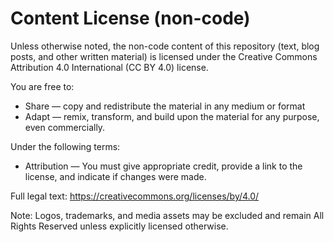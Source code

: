 # Content License (non-code)

Unless otherwise noted, the non-code content of this repository (text, blog posts, and other written material) is licensed under the Creative Commons Attribution 4.0 International (CC BY 4.0) license.

You are free to:

- Share — copy and redistribute the material in any medium or format
- Adapt — remix, transform, and build upon the material for any purpose, even commercially.

Under the following terms:

- Attribution — You must give appropriate credit, provide a link to the license, and indicate if changes were made.

Full legal text: https://creativecommons.org/licenses/by/4.0/

Note: Logos, trademarks, and media assets may be excluded and remain All Rights Reserved unless explicitly licensed otherwise.
